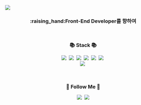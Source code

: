 <img src="https://capsule-render.vercel.app/api?type=Slice&color=ffc4cd&height=250&section=header&text=YiSeo&fontSize=80&" />
<h3 align="center">:raising_hand:Front-End Developer를 향하여</h3>
<br />
<h3 align="center">📚 Stack 📚</h3>
<p align="center">
  <img src="https://img.shields.io/badge/HTML-E34F26?style=flat-square&logo=HTML5&logoColor=white"/></a>&nbsp
  <img src="https://img.shields.io/badge/CSS-1572B6?style=flat-square&logo=CSS3&logoColor=white"/></a>&nbsp  
  <img src="https://img.shields.io/badge/Javascript-ffb13b?style=flat-square&logo=javascript&logoColor=white"/></a>&nbsp
  <img src="https://img.shields.io/badge/jQuery-1572B6?style=flat-square&logo=jQuery&logoColor=white"/></a>&nbsp
  <img src="https://img.shields.io/badge/React-61DAFB?style=flat-square&logo=React&logoColor=white"/></a>&nbsp
  <img src="https://img.shields.io/badge/Node.js-339933?style=flat-square&logo=Node.js&logoColor=white"/></a>&nbsp<br />
  <img src="https://img.shields.io/badge/Bootstrap-7952B3?style=flat-square&logo=Bootstrap&logoColor=white"/></a>&nbsp
</p>
<br />
<h3 align="center">💎 Follow Me 💎</h3>
<p align="center">
  <a href="https://velog.io/@myanne" target="_blank"><img src="https://img.shields.io/badge/Tech%20Blog-11B48A?style=flat-square&logo=Vimeo&logoColor=white&link=https://velog.io/@myanne"/></a>&nbsp
  <a href="mailto:wjdghk0118@gmail.com" target="_blank"><img src="https://img.shields.io/badge/Gmail-d14836?style=flat-square&logo=Gmail&logoColor=white&link=wjdghk0118@gmail.com"/></a>
</p>
